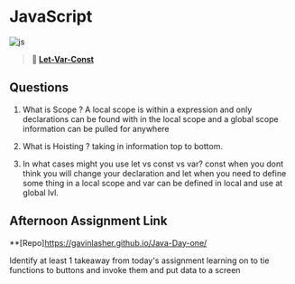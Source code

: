 # JavaScript

![js](https://bcw.blob.core.windows.net/public/img/courses/js.gif)

> **📖 [Let-Var-Const](https://codeworksacademy.com/fs-student-guide/resources/wk2/01-Let-Var-Const)**

## Questions

1. What is Scope ?
A local scope is within a expression and only declarations can be found with in the local scope and  a global scope information can be pulled for anywhere 
2. What is Hoisting ?
taking in information top to bottom.

3. In what cases might you use let vs const vs var?
const when you dont think you will change your declaration and let when you need to define some thing in a local scope and var can be defined in local and use at global lvl.
## Afternoon Assignment Link

**[Repo]https://gavinlasher.github.io/Java-Day-one/

Identify at least 1 takeaway from today's assignment
learning on to tie functions to buttons and invoke them and put data to a screen
